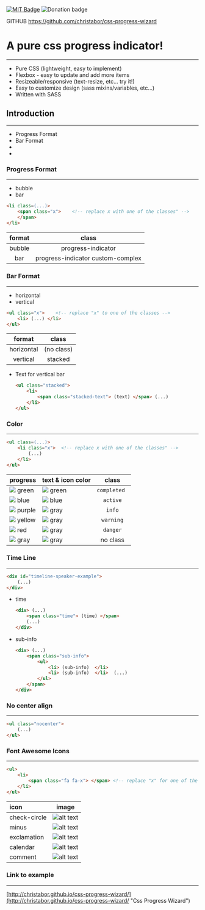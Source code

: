 [![MIT Badge](http://img.shields.io/badge/license-MIT-blue.svg)](https://raw.githubusercontent.com/christabor/css-progress-wizard/master/LICENSE)
![Donation badge](https://img.shields.io/gratipay/christabor.svg)

GITHUB https://github.com/christabor/css-progress-wizard

# A pure css progress indicator!
---
* Pure CSS (lightweight, easy to implement)
* Flexbox - easy to update and add more items
* Resizeable/responsive (text-resize, etc... try it!)
* Easy to customize design (sass mixins/variables, etc...)
* Written with SASS


## Introduction
---
* Progress Format
* Bar Format
*
*


### Progress Format
---
* bubble
* bar
```html
<li class=(...)>
    <span class="x">    <!-- replace x with one of the classes" -->
    </span>
</li>
```
   |     format    |              class                |
   | :-----------:  | :-------------------------------: |
   |     bubble    |         progress-indicator        |
   |      bar      | progress-indicator custom-complex |



### Bar Format
---
* horizontal
* vertical
```html
<ul class="x">    <!-- replace "x" to one of the classes -->
    <li> (...) </li>
</ul>
```
   |     format    |    class   |
   | :-----------: | :--------: |
   |  horizontal   | (no class) |
   |   vertical    |   stacked  |



*  Text for vertical bar
    ```html
    <ul class="stacked">
        <li>
            <span class="stacked-text"> (text) </span> (...)
        </li>
    </ul>
    ```
### Color
---
```html
<ul class=(...)>  
    <li class="x">  <!-- replace x with one of the classes" -->
        (...)
    </li>
</ul>
```
   |                           progress                        |                    text & icon color                    |        class        |
   | :-------------------------------------------------------- | :-------------------------------------------------------- | :------------------:|
   |  ![](https://placehold.it/15/65d074/000000?text=+)  green |  ![](https://placehold.it/15/65d074/000000?text=+)  green |    `completed `     |
   |  ![](https://placehold.it/15/337AB7/000000?text=+)  blue  |  ![](https://placehold.it/15/337AB7/000000?text=+)  blue  |      `active`       |
   |  ![](https://placehold.it/15/5b32d6/000000?text=+) purple |  ![](https://placehold.it/15/bbb/000000?text=+)     gray  |       `info`        |
   |  ![](https://placehold.it/15/edb10a/000000?text=+) yellow |  ![](https://placehold.it/15/bbb/000000?text=+)     gray  |      `warning`      |
   |  ![](https://placehold.it/15/d3140f/000000?text=+)  red   |  ![](https://placehold.it/15/bbb/000000?text=+)     gray  |      `danger`       |
   |  ![](https://placehold.it/15/bbb/000000?text=+)     gray  |  ![](https://placehold.it/15/bbb/000000?text=+)     gray  |      no class       |

### Time Line
---
```html
<div id="timeline-speaker-example">
    (...)
</div>
```
- time
    ```html
    <div> (...)
        <span class="time"> (time) </span>
        (...)
    </div>
    ```

- sub-info
    ```html
    <div> (...)
        <span class="sub-info">
            <ul>
                <li> (sub-info)  </li>
                <li> (sub-info)  </li>  (...)
            </ul>
        </span>
    </div>
    ```    

### No center align
---
```html
<ul class="nocenter">
    (...)
</ul>
```

### Font Awesome Icons
---
```html
<ul>
    <li>
        <span class="fa fa-x"> </span> <!-- replace "x" for one of the classes -->
    </li>
</ul>
```

   |     icon     |                                                               image                                                                |
   | :----------- | :--------------------------------------------------------------------------------------------------------------------------------: |
   | check-circle | ![alt text](https://raw.githubusercontent.com/maico910/css-progress-wizard/maico910-patch-1/icons/check-circle.png "check-circle") |
   |    minus     | ![alt text](https://raw.githubusercontent.com/maico910/css-progress-wizard/maico910-patch-1/icons/minus.png "minus")               |
   |  exclamation | ![alt text](https://raw.githubusercontent.com/maico910/css-progress-wizard/maico910-patch-1/icons/exclamation.png "minus")         |
   |   calendar   | ![alt text](https://raw.githubusercontent.com/maico910/css-progress-wizard/maico910-patch-1/icons/calendar.png "Calendar")         |
   |    comment   | ![alt text](https://raw.githubusercontent.com/maico910/css-progress-wizard/maico910-patch-1/icons/comment.png "comment")           |
### Link to example
---
[http://christabor.github.io/css-progress-wizard/](http://christabor.github.io/css-progress-wizard/ "Css Progress Wizard")
